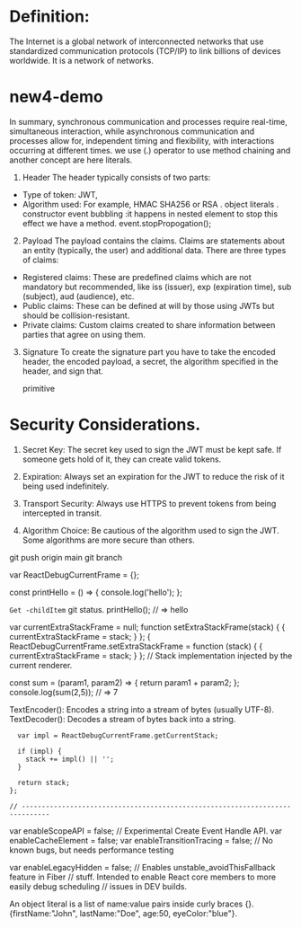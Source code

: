 # Definition: 
The Internet is a global network of interconnected networks that use standardized 
communication protocols (TCP/IP) to link billions of devices worldwide. It is a network of networks.

# new4-demo
In summary, synchronous communication and processes require real-time, simultaneous interaction, while asynchronous communication and processes allow for, 
independent timing and flexibility, with interactions occurring at different times.
we use (.) operator to use method chaining and another concept are here literals.

1. Header
   The header typically consists of two parts:

* Type of token: JWT,
* Algorithm used: For example, HMAC SHA256 or RSA
. object literals
. constructor
event bubbling :it happens in nested element to stop this effect we have a method.
    event.stopPropogation();

2. Payload
   The payload contains the claims. Claims are statements about an entity (typically, the user) and additional data. There are three types of claims:
   

* Registered claims: These are predefined claims which are not mandatory but recommended, like iss (issuer), exp (expiration time), sub (subject), aud (audience), etc.
* Public claims: These can be defined at will by those using JWTs but should be collision-resistant.
* Private claims: Custom claims created to share information between parties that agree on using them.

3. Signature
   To create the signature part you have to take the encoded header, the encoded payload, a secret, the algorithm specified in the header, and sign that.

   primitive
   

# Security Considerations.

1. Secret Key: The secret key used to sign the JWT must be kept safe. If someone gets hold of it, they can create valid tokens.

2. Expiration: Always set an expiration for the JWT to reduce the risk of it being used indefinitely.

3. Transport Security: Always use HTTPS to prevent tokens from being intercepted in transit.

4. Algorithm Choice: Be cautious of the algorithm used to sign the JWT. Some algorithms are more secure than others.

git push origin main
git branch

var ReactDebugCurrentFrame = {};

  const printHello = () => { 
  console.log('hello'); 
};

`Get -childItem` 
git status.
printHello(); // => hello

  var currentExtraStackFrame = null;
  function setExtraStackFrame(stack) {
    {
      currentExtraStackFrame = stack;
    }
  };
  {
    ReactDebugCurrentFrame.setExtraStackFrame = function (stack) {
      {
        currentExtraStackFrame = stack;
      }
    }; // Stack implementation injected by the current renderer.

   
   const sum = (param1, param2) => { 
   return param1 + param2; 
}; 
console.log(sum(2,5)); // => 7 

TextEncoder(): Encodes a string into a stream of bytes (usually UTF-8).
TextDecoder(): Decodes a stream of bytes back into a string.


      var impl = ReactDebugCurrentFrame.getCurrentStack;

      if (impl) {
        stack += impl() || '';
      }

      return stack;
    };

    // -----------------------------------------------------------------------------

  var enableScopeAPI = false; // Experimental Create Event Handle API.
  var enableCacheElement = false;
  var enableTransitionTracing = false; // No known bugs, but needs performance testing

  var enableLegacyHidden = false; // Enables unstable_avoidThisFallback feature in Fiber
  // stuff. Intended to enable React core members to more easily debug scheduling
  // issues in DEV builds.

  An object literal is a list of name:value pairs inside curly braces {}.
  {firstName:"John", lastName:"Doe", age:50, eyeColor:"blue"}.





